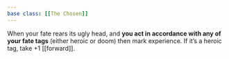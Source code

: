 ```yaml
---
base class: [[The Chosen]]
---
```

When your fate rears its ugly head, and **you act in accordance with any of your fate tags** (either heroic or doom) then mark experience. If it’s a heroic tag, take +1 [[forward]].